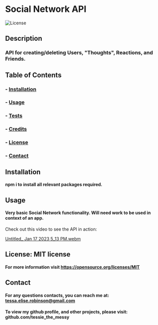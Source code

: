 # Social Network API

![License](https://img.shields.io/badge/license-MIT-brightgreen)

## Description

### API for creating/deleting Users, "Thoughts", Reactions, and Friends.

## Table of Contents

### - [Installation](#installation)

### - [Usage](#usage)

### - [Tests](#tests)

### - [Credits](#credits)

### - [License](#license)

### - [Contact](#contact)

## Installation

#### npm i to install all relevant packages required.

## Usage

#### Very basic Social Network functionality. Will need work to be used in context of an app.

Check out this video to see the API in action:

[Untitled_ Jan 17 2023 5_13 PM.webm](https://user-images.githubusercontent.com/115903135/213126216-ed78fb50-68d0-4aa1-8f97-a2b75af65b0f.webm)

## License: MIT license

#### For more information visit https://opensource.org/licenses/MIT

## Contact

#### For any questions contacts, you can reach me at: tessa.elise.robinson@gmail.com

#### To view my github profile, and other projects, please visit: github.com/tessie_the_messy
